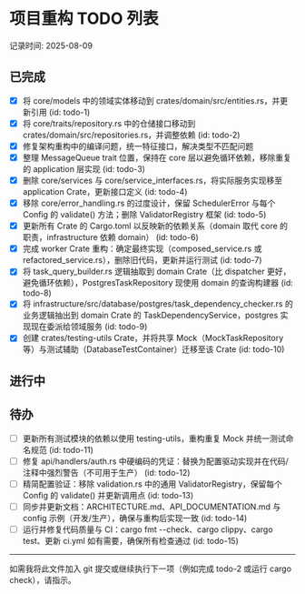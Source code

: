 # 项目重构 TODO 列表

记录时间: 2025-08-09

## 已完成

- [x] 将 core/models 中的领域实体移动到 crates/domain/src/entities.rs，并更新引用 (id: todo-1)
- [x] 将 core/traits/repository.rs 中的仓储接口移动到 crates/domain/src/repositories.rs，并调整依赖 (id: todo-2)  
- [x] 修复架构重构中的编译问题，统一特征接口，解决类型不匹配问题
- [x] 整理 MessageQueue trait 位置，保持在 core 层以避免循环依赖，移除重复的 application 层实现 (id: todo-3)
- [x] 删除 core/services 与 core/service_interfaces.rs，将实际服务实现移至 application Crate，更新接口定义 (id: todo-4)
- [x] 移除 core/error_handling.rs 的过度设计，保留 SchedulerError 与每个 Config 的 validate() 方法；删除 ValidatorRegistry 框架 (id: todo-5)
- [x] 更新所有 Crate 的 Cargo.toml 以反映新的依赖关系（domain 取代 core 的职责，infrastructure 依赖 domain） (id: todo-6)
- [x] 完成 worker Crate 重构：确定最终实现（composed_service.rs 或 refactored_service.rs），删除旧代码，更新并运行测试 (id: todo-7)
- [x] 将 task_query_builder.rs 逻辑抽取到 domain Crate（比 dispatcher 更好，避免循环依赖），PostgresTaskRepository 现使用 domain 的查询构建器 (id: todo-8)
- [x] 将 infrastructure/src/database/postgres/task_dependency_checker.rs 的业务逻辑抽出到 domain Crate 的 TaskDependencyService，postgres 实现现在委派给领域服务 (id: todo-9)
- [x] 创建 crates/testing-utils Crate，并将共享 Mock（MockTaskRepository 等）与测试辅助（DatabaseTestContainer）迁移至该 Crate (id: todo-10)

## 进行中

## 待办

- [ ] 更新所有测试模块的依赖以使用 testing-utils，重构重复 Mock 并统一测试命名规范 (id: todo-11)
- [ ] 修复 api/handlers/auth.rs 中硬编码的凭证：替换为配置驱动实现并在代码/注释中强烈警告（不可用于生产） (id: todo-12)
- [ ] 精简配置验证：移除 validation.rs 中的通用 ValidatorRegistry，保留每个 Config 的 validate() 并更新调用点 (id: todo-13)
- [ ] 同步并更新文档：ARCHITECTURE.md、API_DOCUMENTATION.md 与 config 示例（开发/生产），确保与重构后实现一致 (id: todo-14)
- [ ] 运行并修复代码质量与 CI：cargo fmt --check、cargo clippy、cargo test、更新 ci.yml 如有需要，确保所有检查通过 (id: todo-15)

---

如需我将此文件加入 git 提交或继续执行下一项（例如完成 todo-2 或运行 cargo check），请指示。
